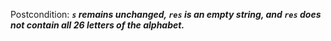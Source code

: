 Postcondition: ***`s` remains unchanged, `res` is an empty string, and `res` does not contain all 26 letters of the alphabet.***